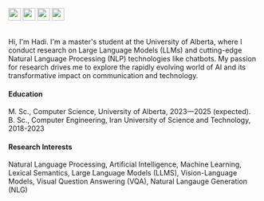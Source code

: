 
[<img src="https://raw.githubusercontent.com/FortAwesome/Font-Awesome/6.x/svgs/brands/github.svg" width="25" height="25">](https://github.com/Hadishh)
[<img src="https://raw.githubusercontent.com/FortAwesome/Font-Awesome/6.x/svgs/brands/x-twitter.svg" width="25" height="25">](https://twitter.com/hadishhh) 
[<img src="https://raw.githubusercontent.com/FortAwesome/Font-Awesome/6.x/svgs/brands/linkedin.svg" width="25" height="25">](https://www.linkedin.com/in/hadi-sheikhi/)
[<img src="https://raw.githubusercontent.com/FortAwesome/Font-Awesome/6.x/svgs/solid/envelope.svg" width="25" height="25">](mailto:hsheikhi@ualberta.ca)

</br>
Hi, I'm Hadi.
I'm a master's student at the University of Alberta, where I conduct research on Large Language Models (LLMs) and cutting-edge Natural Language Processing (NLP) technologies like chatbots. My passion for research drives me to explore the rapidly evolving world of AI and its transformative impact on communication and technology.


#### Education
M. Sc., Computer Science, University of Alberta, 2023—2025 (expected).\
B. Sc., Computer Engineering, Iran University of Science and Technology, 2018-2023

#### Research Interests
Natural Language Processing, Artificial Intelligence, Machine Learning, Lexical Semantics, Large Language Models (LLMS), Vision-Language Models, Visual Question Answering (VQA), Natural Langauge Generation (NLG)

